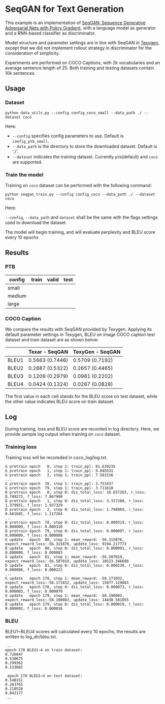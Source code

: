 # SeqGAN for Text Generation

This example is an implementation of [SeqGAN: Sequence Generative Adversarial Nets with Policy Gradient](https://arxiv.org/pdf/1609.05473.pdf), with a language model as generator and a RNN-based classifier as discriminator.

Model structure and parameter settings are in line with SeqGAN in [Texygen](https://github.com/geek-ai/Texygen), except that we did not implement rollout strategy in discriminator for the consideration of simplicity.

Experiments are performed on COCO Captions, with 2k vocabularies and an average sentence length of 25. Both training and testing datasets contain 10k sentences.

## Usage

### Dataset
```shell
python data_utils.py --config config_coco_small --data_path ./ --dataset coco
```

Here:
* `--config` specifies config parameters to use. Default is `config_ptb_small`.
* `--data_path` is the directory to store the downloaded dataset. Default is './'.
* `--dataset` indicates the training dataset. Currently `ptb`(default) and `coco` are supported.

### Train the model

Training on `coco` dataset can be performed with the following command:

```shell
python seqgan_train.py --config config_coco --data_path ./ --dataset coco
```

Here:

`--config`, `--data_path` and `dataset` shall be the same with the flags settings used to download the dataset.

The model will begin training, and will evaluate perplexity and BLEU score every 10 epochs

## Results

### PTB

|config|train|valid|test|
|---|---|---|---|
|small||||
|medium||||
|large||||

### COCO Caption

We compare the results with SeqGAN provided by Texygen. Applying its default parameter settings in Texygen, BLEU on image COCO caption test dataset and train dataset are as shown below:

|    |Texar - SeqGAN   | TexyGen - SeqGAN |
|---------------|-------------|----------------|
|BLEU1 | 0.5663 (0.7446) | 0.5709 (0.7192) |
|BLEU2 | 0.2887 (0.5322) | 0.2657 (0.4465) |
|BLEU3 | 0.1209 (0.2979) | 0.0981 (0.2202) |
|BLEU4 | 0.0424 (0.1324) | 0.0287 (0.0828) |

The first value in each cell stands for the BLEU score on test dataset, while the other value indicates BLEU score on train dataset.

## Log

During training, loss and BLEU score are recorded in log directory. Here, we provide sample log output when training on `coco` dataset.

### Training loss
Training loss will be recoreded in coco_log/log.txt.
```text
G pretrain epoch   0, step 1: train_ppl: 81.639235
G pretrain epoch   1, step 1: train_ppl: 9.845531
G pretrain epoch   2, step 1: train_ppl: 7.581516
...
G pretrain epoch  78, step 1: train_ppl: 3.753437
G pretrain epoch  79, step 1: train_ppl: 3.711618
D pretrain epoch   0, step 0: dis_total_loss: 16.657263, r_loss: 8.789272, f_loss: 7.867990
D pretrain epoch   1, step 0: dis_total_loss: 3.317280, r_loss: 1.379951, f_loss: 1.937329
D pretrain epoch   2, step 0: dis_total_loss: 1.798969, r_loss: 0.681685, f_loss: 1.117284
...
D pretrain epoch  78, step 0: dis_total_loss: 0.000319, r_loss: 0.000009, f_loss: 0.000310
D pretrain epoch  79, step 0: dis_total_loss: 0.000097, r_loss: 0.000009, f_loss: 0.000088
G update   epoch  80, step 1: mean_reward: -56.315876, expect_reward_loss:-56.315876, update_loss: 9194.217773
D update   epoch  80, step 0: dis_total_loss: 0.000091, r_loss: 0.000008, f_loss: 0.000083
G update   epoch  81, step 1: mean_reward: -56.507019, expect_reward_loss:-56.507019, update_loss: 10523.346680
D update   epoch  81, step 0: dis_total_loss: 0.000230, r_loss: 0.000008, f_loss: 0.000222
...
G update   epoch 178, step 1: mean_reward: -58.171032, expect_reward_loss:-58.171032, update_loss: 15077.129883
D update   epoch 178, step 0: dis_total_loss: 0.000073, r_loss: 0.000003, f_loss: 0.000070
G update   epoch 179, step 1: mean_reward: -58.190083, expect_reward_loss:-58.190083, update_loss: 14430.581055
D update   epoch 179, step 0: dis_total_loss: 0.000019, r_loss: 0.000003, f_loss: 0.000016
```

### BLEU
BLEU1~BLEU4 scores will calculated every 10 epochs, the results are written to log_dir/bleu.txt.
```text
...
epoch 170 BLEU1~4 on train dataset:
0.726647
0.530675
0.299362
0.133602

 epoch 170 BLEU1~4 on test dataset:
0.548151
0.283765
0.118528
0.042177
...

```

